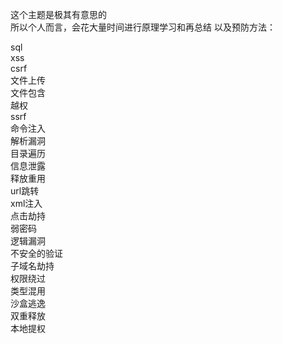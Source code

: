 这个主题是极其有意思的  
所以个人而言，会花大量时间进行原理学习和再总结  以及预防方法：  
  
sql  
xss  
csrf  
文件上传  
文件包含  
越权  
ssrf  
命令注入  
解析漏洞  
目录遍历  
信息泄露  
释放重用  
url跳转  
xml注入  
点击劫持  
弱密码  
逻辑漏洞  
不安全的验证  
子域名劫持  
权限绕过  
类型混用  
沙盒逃逸  
双重释放  
本地提权  
  
  
  
